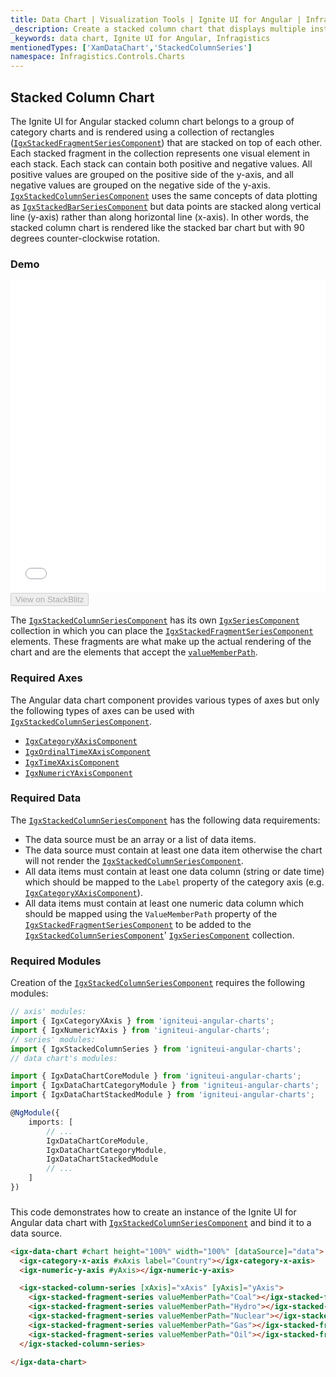 ```yaml
---
title: Data Chart | Visualization Tools | Ignite UI for Angular | Infragistics | Stacked Column Chart
_description: Create a stacked column chart that displays multiple instances of visual elements in the same plot area in order to create composite chart views.
_keywords: data chart, Ignite UI for Angular, Infragistics
mentionedTypes: ['XamDataChart','StackedColumnSeries']
namespace: Infragistics.Controls.Charts
---
```


## Stacked Column Chart

The Ignite UI for Angular stacked column chart belongs to a group of category charts and is rendered using a collection of rectangles ([`IgxStackedFragmentSeriesComponent`](/products/ignite-ui-angular/api/docs/typescript/latest/classes/igxstackedfragmentseriescomponent.html)) that are stacked on top of each other. Each stacked fragment in the collection represents one visual element in each stack. Each stack can contain both positive and negative values. All positive values are grouped on the positive side of the y-axis, and all negative values are grouped on the negative side of the y-axis. [`IgxStackedColumnSeriesComponent`](/products/ignite-ui-angular/api/docs/typescript/latest/classes/igxstackedcolumnseriescomponent.html) uses the same concepts of data plotting as [`IgxStackedBarSeriesComponent`](/products/ignite-ui-angular/api/docs/typescript/latest/classes/igxstackedbarseriescomponent.html) but data points are stacked along vertical line (y-axis) rather than along horizontal line (x-axis). In other words, the stacked column chart is rendered like the stacked bar chart but with 90 degrees counter-clockwise rotation.

### Demo

<div class="sample-container loading" style="height: 500px">
    <iframe id="data-chart-overview-iframe" src='{environment:dvDemosBaseUrl}/charts/data-chart-type-stacked-column-series' width="100%" height="100%" seamless frameBorder="0" onload="onXPlatSampleIframeContentLoaded(this);"></iframe>
</div>
<div>
    <button data-localize="stackblitz" disabled class="stackblitz-btn" data-iframe-id="data-chart-overview-iframe" data-demos-base-url="{environment:dvDemosBaseUrl}">View on StackBlitz
    </button>
</div>

<div class="divider--half"></div>

The [`IgxStackedColumnSeriesComponent`](/products/ignite-ui-angular/api/docs/typescript/latest/classes/igxstackedcolumnseriescomponent.html) has its own [`IgxSeriesComponent`](/products/ignite-ui-angular/api/docs/typescript/latest/classes/igxseriescomponent.html) collection in which you can place the [`IgxStackedFragmentSeriesComponent`](/products/ignite-ui-angular/api/docs/typescript/latest/classes/igxstackedfragmentseriescomponent.html) elements. These fragments are what make up the actual rendering of the chart and are the elements that accept the [`valueMemberPath`](/products/ignite-ui-angular/api/docs/typescript/latest/classes/igxstackedfragmentseriescomponent.html#valuememberpath).

### Required Axes

The Angular data chart component provides various types of axes but only the following types of axes can be used with [`IgxStackedColumnSeriesComponent`](/products/ignite-ui-angular/api/docs/typescript/latest/classes/igxstackedcolumnseriescomponent.html).

-   [`IgxCategoryXAxisComponent`](/products/ignite-ui-angular/api/docs/typescript/latest/classes/igxcategoryxaxiscomponent.html)
-   [`IgxOrdinalTimeXAxisComponent`](/products/ignite-ui-angular/api/docs/typescript/latest/classes/igxordinaltimexaxiscomponent.html)
-   [`IgxTimeXAxisComponent`](/products/ignite-ui-angular/api/docs/typescript/latest/classes/igxtimexaxiscomponent.html)
-   [`IgxNumericYAxisComponent`](/products/ignite-ui-angular/api/docs/typescript/latest/classes/igxnumericyaxiscomponent.html)

### Required Data

The [`IgxStackedColumnSeriesComponent`](/products/ignite-ui-angular/api/docs/typescript/latest/classes/igxstackedcolumnseriescomponent.html) has the following data requirements:

-   The data source must be an array or a list of data items.
-   The data source must contain at least one data item otherwise the chart will not render the [`IgxStackedColumnSeriesComponent`](/products/ignite-ui-angular/api/docs/typescript/latest/classes/igxstackedcolumnseriescomponent.html).
-   All data items must contain at least one data column (string or date time) which should be mapped to the `Label` property of the category axis (e.g. [`IgxCategoryXAxisComponent`](/products/ignite-ui-angular/api/docs/typescript/latest/classes/igxcategoryxaxiscomponent.html)).
-   All data items must contain at least one numeric data column which should be mapped using the `ValueMemberPath` property of the [`IgxStackedFragmentSeriesComponent`](/products/ignite-ui-angular/api/docs/typescript/latest/classes/igxstackedfragmentseriescomponent.html) to be added to the [`IgxStackedColumnSeriesComponent`](/products/ignite-ui-angular/api/docs/typescript/latest/classes/igxstackedcolumnseriescomponent.html)' [`IgxSeriesComponent`](/products/ignite-ui-angular/api/docs/typescript/latest/classes/igxseriescomponent.html) collection.

### Required Modules

Creation of the [`IgxStackedColumnSeriesComponent`](/products/ignite-ui-angular/api/docs/typescript/latest/classes/igxstackedcolumnseriescomponent.html) requires the following modules:

```ts
// axis' modules:
import { IgxCategoryXAxis } from 'igniteui-angular-charts';
import { IgxNumericYAxis } from 'igniteui-angular-charts';
// series' modules:
import { IgxStackedColumnSeries } from 'igniteui-angular-charts';
// data chart's modules:

import { IgxDataChartCoreModule } from 'igniteui-angular-charts';
import { IgxDataChartCategoryModule } from 'igniteui-angular-charts';
import { IgxDataChartStackedModule } from 'igniteui-angular-charts';

@NgModule({
    imports: [
        // ...
        IgxDataChartCoreModule,
        IgxDataChartCategoryModule,
        IgxDataChartStackedModule
        // ...
    ]
})
```

### 

This code demonstrates how to create an instance of the Ignite UI for Angular data chart with [`IgxStackedColumnSeriesComponent`](/products/ignite-ui-angular/api/docs/typescript/latest/classes/igxstackedcolumnseriescomponent.html) and bind it to a data source.

```html
<igx-data-chart #chart height="100%" width="100%" [dataSource]="data">
  <igx-category-x-axis #xAxis label="Country"></igx-category-x-axis>
  <igx-numeric-y-axis #yAxis></igx-numeric-y-axis>

  <igx-stacked-column-series [xAxis]="xAxis" [yAxis]="yAxis">
    <igx-stacked-fragment-series valueMemberPath="Coal"></igx-stacked-fragment-series>
    <igx-stacked-fragment-series valueMemberPath="Hydro"></igx-stacked-fragment-series>
    <igx-stacked-fragment-series valueMemberPath="Nuclear"></igx-stacked-fragment-series>
    <igx-stacked-fragment-series valueMemberPath="Gas"></igx-stacked-fragment-series>
    <igx-stacked-fragment-series valueMemberPath="Oil"></igx-stacked-fragment-series>
  </igx-stacked-column-series>

</igx-data-chart>
```
